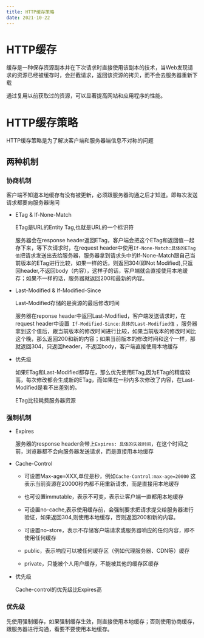 ```yaml
---
title: HTTP缓存策略
date: 2021-10-22
---
```


# HTTP缓存

缓存是一种保存资源副本并在下次请求时直接使用该副本的技术，当Web发现请求的资源已经被缓存时，会拦截请求，返回该资源的拷贝，而不会去服务器重新下载

通过复用以前获取过的资源，可以显著提高网站和应用程序的性能。

# HTTP缓存策略

HTTP缓存策略是为了解决客户端和服务器端信息不对称的问题

## 两种机制

### 协商机制

客户端不知道本地缓存有没有被更新，必须跟服务器沟通之后才知道。即每次发送请求都要向服务器询问

- ETag & If-None-Match

    ETag是URL的Entity Tag,也就是URL的一个标识符

    服务器会在response header返回ETag，客户端会把这个ETag和返回值一起存下来，等下次请求时，在request header中使用`If-None-Match:具体的ETag值`把请求发送出去给服务器，服务器拿到请求头中的If-None-Match跟自己当前版本的ETag进行比较，如果一样的话，则返回304(即Not Modified),只返回header,不返回body（内容），这样子的话，客户端就会直接使用本地缓存；如果不一样的话，服务器就返回200和最新的内容。

- Last-Modified & If-Modified-Since

    Last-Modified存储的是资源的最后修改时间

    服务器在reponse header中返回Last-Modified，客户端发送请求时，在request header中设置`
If-Modified-Since:具体的Last-Modified值` ，服务器拿到这个值后，跟当前版本的修改时间进行比较，如果当前版本的修改时间比这个晚，那么返回200和新的内容；如果当前版本的修改时间和这个一样，那就返回304，只返回header，不返回body，客户端直接使用本地缓存

- 优先级

    如果ETag和Last-Modified都存在，那么优先使用ETag,因为ETag的精度较高，每次修改都会生成新的ETag，而如果在一秒内多次修改了内容，在Last-Modified是看不出差别的。

    ETag比较耗费服务器资源

### 强制机制

- Expires

    服务器的response header会带上`Expires: 具体的失效时间`，在这个时间之前，浏览器都不会向服务器发送请求，而是直接用本地缓存

- Cache-Control

    - 可设置Max-age=XXX,单位是秒，例如`Cache-Control:max-age=20000` 这表示当前资源在20000秒内都不用重新请求，而是直接用本地缓存

    - 也可设置immutable，表示不可变，表示让客户端一直都用本地缓存

    - 可设置no-cache,表示使用缓存前，会强制要求把请求提交给服务器进行验证，如果返回304,则使用本地缓存，否则返回200和新的内容。

    - 可设置no-store，表示不存储客户端请求或服务器响应的任何内容，即不使用任何缓存

    - public，表示响应可以被任何缓存区（例如代理服务器、CDN等）缓存

    - private，只能被个人用户缓存，不能被其他的缓存区缓存

- 优先级

    Cache-control的优先级比Expires高

### 优先级

先使用强制缓存，如果强制缓存生效，则直接使用本地缓存；否则使用协商缓存，跟服务器进行沟通，看要不要使用本地缓存。
